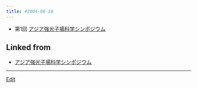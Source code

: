 ```yaml
---
title: #2004-06-18
---
```

* 第1回 [アジア強光子場科学シンポジウム](/アジア強光子場科学シンポジウム)






## Linked from

* [アジア強光子場科学シンポジウム](/アジア強光子場科学シンポジウム)


----

[Edit](https://github.com/vitroid/vitroid.github.io/edit/master/MD/2004-06-18.md)

